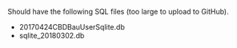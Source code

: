 Should have the following SQL files (too large to upload to GitHub).
- 20170424CBDBauUserSqlite.db
- sqlite_20180302.db